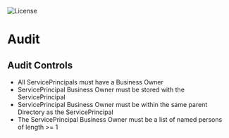 ![License](https://img.shields.io/badge/license-MIT-green.svg)
# Audit
## Audit Controls
* All ServicePrincipals must have a Business Owner
* ServicePrincipal Business Owner must be stored with the ServicePrincipal
* ServicePrincipal Business Owner must be within the same parent Directory as the ServicePrincipal
* The ServicePrincipal Business Owner must be a list of named persons of length >= 1
  